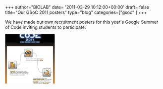 +++
author="BIOLAB"
date= '2011-03-29 10:12:00+00:00'
draft= false
title="Our GSoC 2011 posters"
type="blog"
categories=["gsoc" ]
+++

We have made our own recruitment posters for this year's Google Summer of Code inviting students to participate.

![](/images/2011/06/20/gsoc-poster-eng_1.png__160x160_q95_crop_subject_location-354%2C500.jpg)

